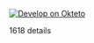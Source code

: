 ﻿



[![Develop on Okteto](https://okteto.com/develop-okteto.svg)](https://cloud.okteto.com/deploy)

1618
details
